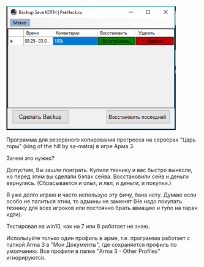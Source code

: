 <img src='prog.png'>


Программа для резервного копирования прогресса на серверах "Царь горы" (king of the hill by sa-matra) в игре Арма 3.

Зачем это нужно?

Допустим, Вы зашли поиграть. Купили технику и вас быстро вынесли, но перед этим вы сделали бэпак сейва. Восстановили сейв и деньги вернулись. (Сбрасывается и опыт, и лвл, и деньги, и покупки.)


Я уже долго играю и часто использую эту фичу, бана нету. Думаю если особо не палиться этим, то админы не заменят (Не надо покупать технику для всех игроков или постоянно брать авиацию и тупо на таран идти).

Тестировал на win10, как на 7 или 8 работает не знаю.



Используйте только один профиль в арме, т.е. программа работает с папкой Arma 3 в "Мои Документы", где сохраняется профиль по умолчанию. Все профили в папке "Arma 3 - Other Profiles" игнорируются.